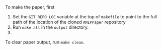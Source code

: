 To make the paper, first

1) Set the `GIT_REPO_LOC` variable at the top of `makefile` to point to the full path of the
   location of the cloned `AMIPPaper` repository
2) Run `make all` in the `output` directory.
3) 


To clear paper output, run `make clean`.